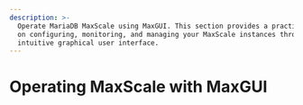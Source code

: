 ```yaml
---
description: >-
  Operate MariaDB MaxScale using MaxGUI. This section provides a practical guide
  on configuring, monitoring, and managing your MaxScale instances through its
  intuitive graphical user interface.
---
```


# Operating MaxScale with MaxGUI

